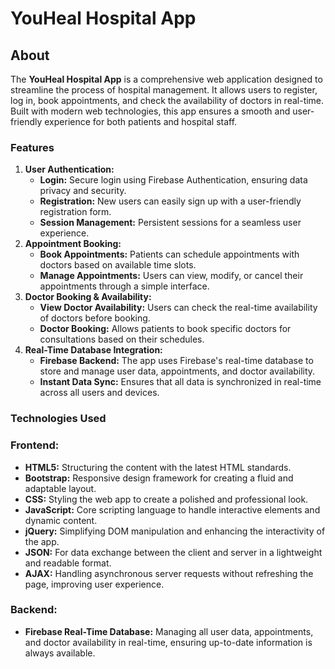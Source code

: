 # YouHeal Hospital App

## About

The **YouHeal Hospital App** is a comprehensive web application designed to streamline the process of hospital management. It allows users to register, log in, book appointments, and check the availability of doctors in real-time. Built with modern web technologies, this app ensures a smooth and user-friendly experience for both patients and hospital staff.

### Features

1. **User Authentication:**
    - **Login:** Secure login using Firebase Authentication, ensuring data privacy and security.
    - **Registration:** New users can easily sign up with a user-friendly registration form.
    - **Session Management:** Persistent sessions for a seamless user experience.
2. **Appointment Booking:**
    - **Book Appointments:** Patients can schedule appointments with doctors based on available time slots.
    - **Manage Appointments:** Users can view, modify, or cancel their appointments through a simple interface.
3. **Doctor Booking & Availability:**
    - **View Doctor Availability:** Users can check the real-time availability of doctors before booking.
    - **Doctor Booking:** Allows patients to book specific doctors for consultations based on their schedules.
4. **Real-Time Database Integration:**
    - **Firebase Backend:** The app uses Firebase's real-time database to store and manage user data, appointments, and doctor availability.
    - **Instant Data Sync:** Ensures that all data is synchronized in real-time across all users and devices.

### Technologies Used

### Frontend:

- **HTML5:** Structuring the content with the latest HTML standards.
- **Bootstrap:** Responsive design framework for creating a fluid and adaptable layout.
- **CSS:** Styling the web app to create a polished and professional look.
- **JavaScript:** Core scripting language to handle interactive elements and dynamic content.
- **jQuery:** Simplifying DOM manipulation and enhancing the interactivity of the app.
- **JSON:** For data exchange between the client and server in a lightweight and readable format.
- **AJAX:** Handling asynchronous server requests without refreshing the page, improving user experience.

### Backend:

- **Firebase Real-Time Database:** Managing all user data, appointments, and doctor availability in real-time, ensuring up-to-date information is always available.
